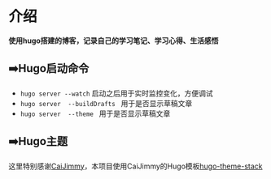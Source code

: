 # 介绍
**使用hugo搭建的博客，记录自己的学习笔记、学习心得、生活感悟**

## ➡️Hugo启动命令

- `hugo server --watch` 启动之后用于实时监控变化，方便调试
- `hugo server  --buildDrafts ` 用于是否显示草稿文章
- `hugo server  --theme ` 用于是否显示草稿文章

## ➡️Hugo主题
这里特别感谢[CaiJimmy](https://github.com/CaiJimmy)，本项目使用CaiJimmy的Hugo模板[hugo-theme-stack](https://github.com/CaiJimmy/hugo-theme-stack)

